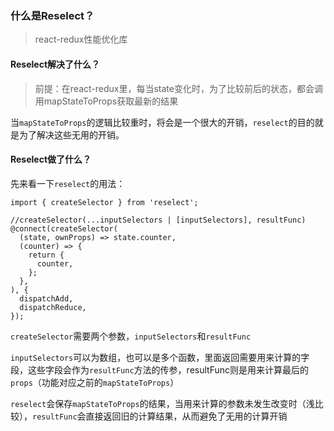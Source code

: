 ### 什么是Reselect？

>react-redux性能优化库

#### Reselect解决了什么？

>前提：在react-redux里，每当state变化时，为了比较前后的状态，都会调用mapStateToProps获取最新的结果

当`mapStateToProps`的逻辑比较重时，将会是一个很大的开销，`reselect`的目的就是为了解决这些无用的开销。

#### Reselect做了什么？

先来看一下`reselect`的用法：

```
import { createSelector } from 'reselect';

//createSelector(...inputSelectors | [inputSelectors], resultFunc)
@connect(createSelector(
  (state, ownProps) => state.counter,
  (counter) => {
    return {
      counter,
    };
  },
), {
  dispatchAdd,
  dispatchReduce,
});
```

`createSelector`需要两个参数，`inputSelectors`和`resultFunc`

`inputSelectors`可以为数组，也可以是多个函数，里面返回需要用来计算的字段，这些字段会作为`resultFunc`方法的传参，resultFunc则是用来计算最后的`props`（功能对应之前的`mapStateToProps`）

`reselect`会保存`mapStateToProps`的结果，当用来计算的参数未发生改变时（浅比较），`resultFunc`会直接返回旧的计算结果，从而避免了无用的计算开销
